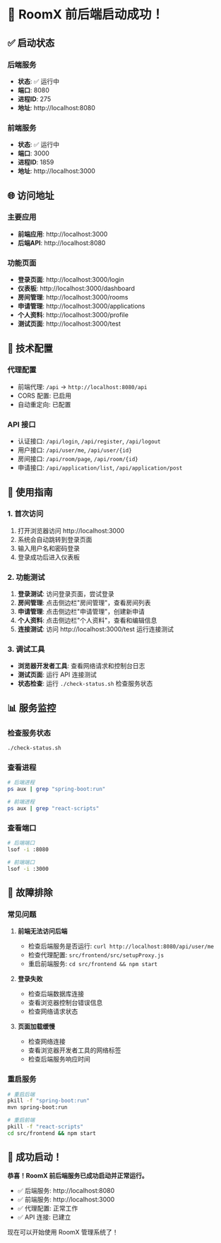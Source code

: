 # 🚀 RoomX 前后端启动成功！

## ✅ 启动状态

### 后端服务
- **状态**: ✅ 运行中
- **端口**: 8080
- **进程ID**: 275
- **地址**: http://localhost:8080

### 前端服务
- **状态**: ✅ 运行中
- **端口**: 3000
- **进程ID**: 1859
- **地址**: http://localhost:3000

## 🌐 访问地址

### 主要应用
- **前端应用**: http://localhost:3000
- **后端API**: http://localhost:8080

### 功能页面
- **登录页面**: http://localhost:3000/login
- **仪表板**: http://localhost:3000/dashboard
- **房间管理**: http://localhost:3000/rooms
- **申请管理**: http://localhost:3000/applications
- **个人资料**: http://localhost:3000/profile
- **测试页面**: http://localhost:3000/test

## 🔧 技术配置

### 代理配置
- 前端代理: `/api` → `http://localhost:8080/api`
- CORS 配置: 已启用
- 自动重定向: 已配置

### API 接口
- 认证接口: `/api/login`, `/api/register`, `/api/logout`
- 用户接口: `/api/user/me`, `/api/user/{id}`
- 房间接口: `/api/room/page`, `/api/room/{id}`
- 申请接口: `/api/application/list`, `/api/application/post`

## 🎯 使用指南

### 1. 首次访问
1. 打开浏览器访问 http://localhost:3000
2. 系统会自动跳转到登录页面
3. 输入用户名和密码登录
4. 登录成功后进入仪表板

### 2. 功能测试
1. **登录测试**: 访问登录页面，尝试登录
2. **房间管理**: 点击侧边栏"房间管理"，查看房间列表
3. **申请管理**: 点击侧边栏"申请管理"，创建新申请
4. **个人资料**: 点击侧边栏"个人资料"，查看和编辑信息
5. **连接测试**: 访问 http://localhost:3000/test 运行连接测试

### 3. 调试工具
- **浏览器开发者工具**: 查看网络请求和控制台日志
- **测试页面**: 运行 API 连接测试
- **状态检查**: 运行 `./check-status.sh` 检查服务状态

## 📊 服务监控

### 检查服务状态
```bash
./check-status.sh
```

### 查看进程
```bash
# 后端进程
ps aux | grep "spring-boot:run"

# 前端进程
ps aux | grep "react-scripts"
```

### 查看端口
```bash
# 后端端口
lsof -i :8080

# 前端端口
lsof -i :3000
```

## 🚨 故障排除

### 常见问题

1. **前端无法访问后端**
   - 检查后端服务是否运行: `curl http://localhost:8080/api/user/me`
   - 检查代理配置: `src/frontend/src/setupProxy.js`
   - 重启前端服务: `cd src/frontend && npm start`

2. **登录失败**
   - 检查后端数据库连接
   - 查看浏览器控制台错误信息
   - 检查网络请求状态

3. **页面加载缓慢**
   - 检查网络连接
   - 查看浏览器开发者工具的网络标签
   - 检查后端服务响应时间

### 重启服务

```bash
# 重启后端
pkill -f "spring-boot:run"
mvn spring-boot:run

# 重启前端
pkill -f "react-scripts"
cd src/frontend && npm start
```

## 🎉 成功启动！

**恭喜！RoomX 前后端服务已成功启动并正常运行。**

- ✅ 后端服务: http://localhost:8080
- ✅ 前端服务: http://localhost:3000
- ✅ 代理配置: 正常工作
- ✅ API 连接: 已建立

现在可以开始使用 RoomX 管理系统了！ 